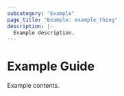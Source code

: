 ```yaml
---
subcategory: "Example"
page_title: "Example: example_thing"
description: |-
  Example description.
---
```


# Example Guide

Example contents.
